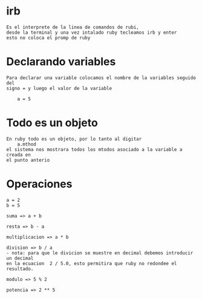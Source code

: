 # irb

    Es el interprete de la linea de comandos de rubi,
    desde la terminal y una vez intalado ruby tecleamos irb y enter
    esto no coloca el promp de ruby

# Declarando variables

    Para declarar una variable colocamos el nombre de la variables seguido del
    signo = y luego el valor de la variable

        a = 5

# Todo es un objeto

    En ruby todo es un objeto, por lo tanto al digitar
        a.mthod
    el sistema nos mostrara todos los mtodos asociado a la variable a creada en
    el punto anterio

# Operaciones

    a = 2
    b = 5

    suma => a + b

    resta => b - a

    multiplicacion => a * b

    division => b / a
    - nota: para que le divicion se muestre en decimal debemos introducir un decimal
    en la ecuacion  2 / 5.0, esto permitira que ruby no redondee el resultado.

    modulo => 5 % 2

    potencia => 2 ** 5
